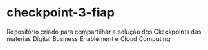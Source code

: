 # checkpoint-3-fiap
Repositório criado para compartilhar a solução dos Ckeckpoints das materias Digital Business Enablement e Cloud Computing
